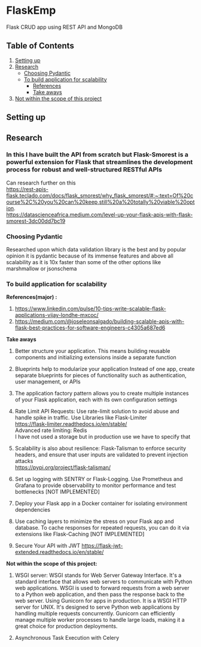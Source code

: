 # FlaskEmp
Flask CRUD app using REST API and MongoDB

## Table of Contents
1. [Setting up](#setting-up)
2. [Research](#research)
   - [Choosing Pydantic](#choosing-pydantic)
   - [To build application for scalability](#to-build-application-for-scalability)
     - [References](#referencesmajor)
     - [Take aways](#take-aways)
3. [Not within the scope of this project](#not-within-the-scope-of-this-project)

## Setting up


## Research

### In this I have built the API from scratch but Flask-Smorest is a powerful extension for Flask that streamlines the development process for robust and well-structured RESTful APIs
Can research further on this <br>
https://rest-apis-flask.teclado.com/docs/flask_smorest/why_flask_smorest/#:~:text=Of%20course%2C%20you%20can%20keep,still%20a%20totally%20viable%20option. <br>
https://datascienceafrica.medium.com/level-up-your-flask-apis-with-flask-smorest-3dc00dd7bc19  <br>
### Choosing Pydantic
Researched upon which data validation library is the best and by popular opinion it is pydantic because of its immense features and above all scalability as it is 10x faster than some of the other options like marshmallow or jsonschema

### To build application for scalability
**References(major) :**
1. https://www.linkedin.com/pulse/10-tips-write-scalable-flask-applications-vijay-londhe-mxcoc/
2. https://medium.com/@joseleonsalgado/building-scalable-apis-with-flask-best-practices-for-software-engineers-c4305a687ed6

**Take aways**
1. Better structure your application. This means building reusable components and initializing extensions inside a separate function

2. Blueprints help to modularize your application Instead of one app, create separate blueprints for pieces of functionality such as authentication, user management, or APIs

3. The application factory pattern allows you to create multiple instances of your Flask application, each with its own configuration settings

4. Rate Limit API Requests: Use rate-limit solution to avoid abuse and handle spike in traffic. Use Libraries like Flask-Limiter<br>
https://flask-limiter.readthedocs.io/en/stable/<br>
Advanced rate limiting: Redis <br>
I have not used a storage but in production use we have to specify that<br>

5. Scalability is also about resilience: Flask-Talisman to enforce security headers, and ensure that user inputs are validated to prevent injection attacks<br>
https://pypi.org/project/flask-talisman/<br>

6. Set up logging with SENTRY or Flask-Logging. Use Prometheus and Grafana to provide observability to monitor performance and test bottlenecks [NOT IMPLEMENTED]

7. Deploy your Flask app in a Docker container for isolating environment dependencies

8. Use caching layers to minimize the stress on your Flask app and database. To cache responses for repeated requests, you can do it via extensions like Flask-Caching [NOT IMPLEMENTED]

9. Secure Your API with JWT
https://flask-jwt-extended.readthedocs.io/en/stable/

**Not within the scope of this project:**
1. WSGI server: WSGI stands for Web Server Gateway Interface. It's a standard interface that allows web servers to communicate with Python web applications. WSGI is used to forward requests from a web server to a Python web application, and then pass the response back to the web server. 
Using Gunicorn for apps in production. It is a WSGI HTTP server for UNIX. It's designed to serve Python web applications by handling multiple requests concurrently. Gunicorn can efficiently manage multiple worker processes to handle large loads, making it a great choice for production deployments.

2. Asynchronous Task Execution with Celery